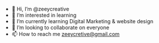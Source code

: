 - 👋 Hi, I’m @zeeycreative
- 👀 I’m interested in learning
- 🌱 I’m currently learning Digital Marketing & website design
- 💞️ I’m looking to collaborate on everyone
- 📫 How to reach me zeeycretive@gmail.com

<!---
zeeycreative/zeeycreative is a ✨ special ✨ repository because its `README.md` (this file) appears on your GitHub profile.
You can click the Preview link to take a look at your changes.
--->
